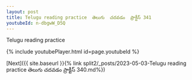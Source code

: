 ```yaml
---
layout: post
title: Telugu reading practice  తెలుగు  చదవడం  ప్రాక్టీస్ 341
youtubeId: n-dbgwW_D5Q
---
```

 
 
Telugu reading practice
 
 
 
 
 


{% include youtubePlayer.html id=page.youtubeId %}
 
[Next]({{ site.baseurl }}{% link  split2/_posts/2023-05-03-Telugu reading practice  తెలుగు  చదవడం  ప్రాక్టీస్ 340.md%})
 
